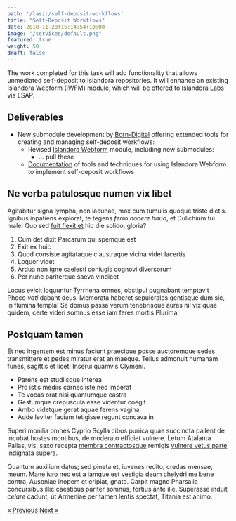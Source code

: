 ```yaml
---
path: '/lasir/self-deposit-workflows'
title: "Self-Deposit Workflows"
date: 2018-11-28T15:14:54+10:00
image: "/services/default.png"
featured: true
weight: 50
draft: false
---
```


The work completed for this task will add functionality that allows unmediated self-deposit to Islandora repositories. It will enhance an existing Islandora Webform (IWFM) module, which will be offered to Islandora Labs via LSAP.

## Deliverables

* New submodule development by [Born-Digital](https://born-digital.com/) offering extended tools for creating and managing self-deposit workflows:
  * Revised [Islandora Webform](https://github.com/Islandora-Collaboration-Group/islandora_webform) module, including new submodules:
    * ... pull these
  * [Documentation](https://github.com/Islandora-Collaboration-Group/islandora_webform/blob/7.x/docs/help_with_icg_webform_selfsubmit.md) of tools and techniques for using Islandora Webform to implement self-deposit workflows
  
## Ne verba patulosque numen vix libet

Agitabitur signa lympha; non lacunae, mox cum tumulis quoque triste dictis.
Ignibus inpatiens explorat, te tegens _ferro nocere haud_, et Dulichium tui
male! Quo sed [fuit flexit et](#vexant-achivi) hic die solido, gloria?

1. Cum det dixit Parcarum qui spemque est
2. Exit ex huic
3. Quod consiste agitataque claustraque vicina videt lacertis
4. Loquor videt
5. Ardua non igne caelesti coniugis cognovi diversorum
6. Per nunc pariterque saeva vindicet

Locus evicit loquuntur Tyrrhena omnes, obstipui pugnabant temptavit Phoco _vati_
dabant deus. Memorata haberet sepulcrales gentisque dum sic, in flumina templa!
Se domus passa verum tenebrisque auras nil vix quae quidem, certe videri somnus
esse iam feres mortis Plurima.

## Postquam tamen

Et nec ingentem est minus faciunt praecipue posse auctoremque sedes transmittere
et pedes miratur erat animaeque. Tellus admonuit humanam funes, sagittis et
licet! Inserui quamvis Clymeni.

- Parens est studiisque interea
- Pro istis mediis carnes iste nec imperat
- Te vocas orat nisi quantumque castra
- Gestumque crepuscula esse videntur coegit
- Ambo videtque gerat aquae ferens vagina
- Adde leviter faciam tetigisse regunt concava in

Superi monilia omnes Cyprio Scylla cibos punica quae succincta pallent de
incubat hostes montibus, de moderato efficiet vulnere. Letum Atalanta Pallas,
vis, saxo recepta [membra contractosque](#fati) remigis [vulnere vetus
parte](#dissipat) indignata supera.

Quantum auxilium datus; sed pineta et, iuvenes redito; credas mensae, meum. Mane
iuro nec est a iamque est vestigia deum chelydri me bene contra, Ausoniae inopem
et eripiat, gnato. Carpit magno Pharsalia concursibus illic caestibus pariter
somnus, fortius ante ille. Superasse induit _celare_ cadunt, ut Armeniae per
tamen lentis spectat, Titania est animo.

[« Previous](/lasir/scholar-profiles) [Next »](/lasir/data-portability)
